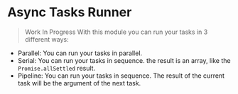 # Async Tasks Runner
> Work In Progress
With this module you can run your tasks in 3 different ways:
* Parallel: You can run your tasks in parallel.
* Serial: You can run your tasks in sequence. the result is an array, like the `Promise.allSettled` result.
* Pipeline: You can run your tasks in sequence. The result of the current task will be the argument of the next task.